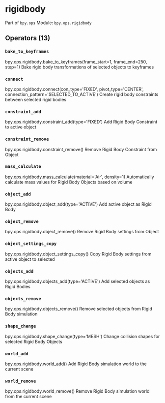 # rigidbody

Part of `bpy.ops`
Module: `bpy.ops.rigidbody`

## Operators (13)

### `bake_to_keyframes`

bpy.ops.rigidbody.bake_to_keyframes(frame_start=1, frame_end=250, step=1)
Bake rigid body transformations of selected objects to keyframes

### `connect`

bpy.ops.rigidbody.connect(con_type='FIXED', pivot_type='CENTER', connection_pattern='SELECTED_TO_ACTIVE')
Create rigid body constraints between selected rigid bodies

### `constraint_add`

bpy.ops.rigidbody.constraint_add(type='FIXED')
Add Rigid Body Constraint to active object

### `constraint_remove`

bpy.ops.rigidbody.constraint_remove()
Remove Rigid Body Constraint from Object

### `mass_calculate`

bpy.ops.rigidbody.mass_calculate(material='Air', density=1)
Automatically calculate mass values for Rigid Body Objects based on volume

### `object_add`

bpy.ops.rigidbody.object_add(type='ACTIVE')
Add active object as Rigid Body

### `object_remove`

bpy.ops.rigidbody.object_remove()
Remove Rigid Body settings from Object

### `object_settings_copy`

bpy.ops.rigidbody.object_settings_copy()
Copy Rigid Body settings from active object to selected

### `objects_add`

bpy.ops.rigidbody.objects_add(type='ACTIVE')
Add selected objects as Rigid Bodies

### `objects_remove`

bpy.ops.rigidbody.objects_remove()
Remove selected objects from Rigid Body simulation

### `shape_change`

bpy.ops.rigidbody.shape_change(type='MESH')
Change collision shapes for selected Rigid Body Objects

### `world_add`

bpy.ops.rigidbody.world_add()
Add Rigid Body simulation world to the current scene

### `world_remove`

bpy.ops.rigidbody.world_remove()
Remove Rigid Body simulation world from the current scene
